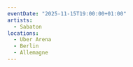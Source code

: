 ```yaml
---
eventDate: "2025-11-15T19:00:00+01:00"
artists:
  - Sabaton
locations:
  - Uber Arena
  - Berlin
  - Allemagne
---
```

